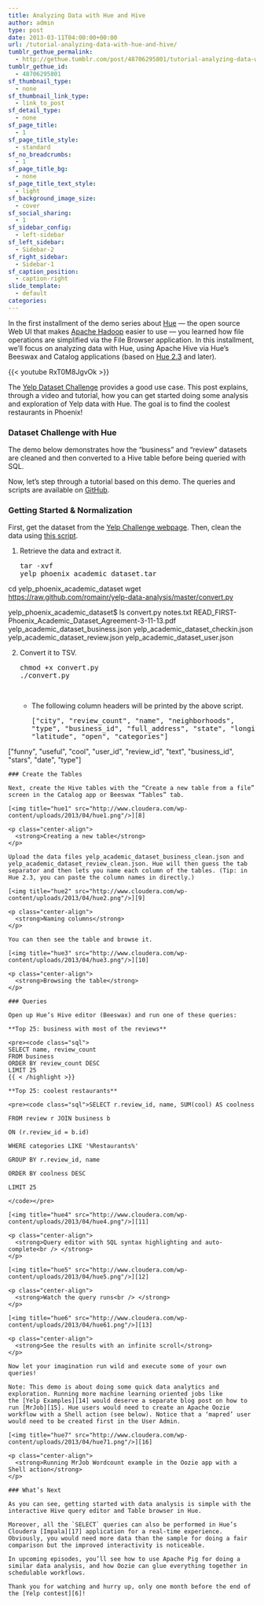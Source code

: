 ```yaml
---
title: Analyzing Data with Hue and Hive
author: admin
type: post
date: 2013-03-11T04:00:00+00:00
url: /tutorial-analyzing-data-with-hue-and-hive/
tumblr_gethue_permalink:
  - http://gethue.tumblr.com/post/48706295801/tutorial-analyzing-data-with-hue-and-hive
tumblr_gethue_id:
  - 48706295801
sf_thumbnail_type:
  - none
sf_thumbnail_link_type:
  - link_to_post
sf_detail_type:
  - none
sf_page_title:
  - 1
sf_page_title_style:
  - standard
sf_no_breadcrumbs:
  - 1
sf_page_title_bg:
  - none
sf_page_title_text_style:
  - light
sf_background_image_size:
  - cover
sf_social_sharing:
  - 1
sf_sidebar_config:
  - left-sidebar
sf_left_sidebar:
  - Sidebar-2
sf_right_sidebar:
  - Sidebar-1
sf_caption_position:
  - caption-right
slide_template:
  - default
categories:
---
```


In the first installment of the demo series about [Hue][1] — the open source Web UI that makes [Apache Hadoop][2] easier to use — you learned how file operations are simplified via the File Browser application. In this installment, we’ll focus on analyzing data with Hue, using Apache Hive via Hue’s Beeswax and Catalog applications (based on [Hue 2.3][3] and later).

{{< youtube RxT0M8JgvOk >}}

The [Yelp Dataset Challenge][4] provides a good use case. This post explains, through a video and tutorial, how you can get started doing some analysis and exploration of Yelp data with Hue. The goal is to find the coolest restaurants in Phoenix!

### Dataset Challenge with Hue

The demo below demonstrates how the “business” and “review” datasets are cleaned and then converted to a Hive table before being queried with SQL.

Now, let’s step through a tutorial based on this demo. The queries and scripts are available on [GitHub][5].

### Getting Started & Normalization

First, get the dataset from the [Yelp Challenge webpage][6]. Then, clean the data using [this script][7].

1. Retrieve the data and extract it. <pre class="code">tar -xvf yelp_phoenix_academic_dataset.tar

cd yelp_phoenix_academic_dataset
wget <a href="https://raw.github.com/romainr/yelp-data-analysis/master/convert.py">https://raw.github.com/romainr/yelp-data-analysis/master/convert.py</a>

yelp_phoenix_academic_dataset\$ ls
convert.py notes.txt READ_FIRST-Phoenix_Academic_Dataset_Agreement-3-11-13.pdf yelp_academic_dataset_business.json yelp_academic_dataset_checkin.json yelp_academic_dataset_review.json yelp_academic_dataset_user.json</pre>

2. Convert it to TSV. <pre class="code">chmod +x convert.py
   ./convert.py</pre>


    &nbsp;</li>

      * The following column headers will be printed by the above script. <pre class="code">["city", "review_count", "name", "neighborhoods", "type", "business_id", "full_address", "state", "longitude", "stars", "latitude", "open", "categories"]

["funny", "useful", "cool", "user_id", "review_id", "text", "business_id", "stars", "date", "type"]</pre></ol>

    ### Create the Tables

    Next, create the Hive tables with the “Create a new table from a file” screen in the Catalog app or Beeswax “Tables” tab.

    [<img title="hue1" src="http://www.cloudera.com/wp-content/uploads/2013/04/hue1.png"/>][8]

    <p class="center-align">
      <strong>Creating a new table</strong>
    </p>

    Upload the data files yelp_academic_dataset_business_clean.json and yelp_academic_dataset_review_clean.json. Hue will then guess the tab separator and then lets you name each column of the tables. (Tip: in Hue 2.3, you can paste the column names in directly.)

    [<img title="hue2" src="http://www.cloudera.com/wp-content/uploads/2013/04/hue2.png"/>][9]

    <p class="center-align">
      <strong>Naming columns</strong>
    </p>

    You can then see the table and browse it.

    [<img title="hue3" src="http://www.cloudera.com/wp-content/uploads/2013/04/hue3.png"/>][10]

    <p class="center-align">
      <strong>Browsing the table</strong>
    </p>

    ### Queries

    Open up Hue’s Hive editor (Beeswax) and run one of these queries:

    **Top 25: business with most of the reviews**

    <pre><code class="sql">
    SELECT name, review_count
    FROM business
    ORDER BY review_count DESC
    LIMIT 25
    {{ < /highlight >}}

    **Top 25: coolest restaurants**

    <pre><code class="sql">SELECT r.review_id, name, SUM(cool) AS coolness

    FROM review r JOIN business b

    ON (r.review_id = b.id)

    WHERE categories LIKE '%Restaurants%'

    GROUP BY r.review_id, name

    ORDER BY coolness DESC

    LIMIT 25

    </code></pre>

    [<img title="hue4" src="http://www.cloudera.com/wp-content/uploads/2013/04/hue4.png"/>][11]

    <p class="center-align">
      <strong>Query editor with SQL syntax highlighting and auto-complete<br /> </strong>
    </p>

    [<img title="hue5" src="http://www.cloudera.com/wp-content/uploads/2013/04/hue5.png"/>][12]

    <p class="center-align">
      <strong>Watch the query runs<br /> </strong>
    </p>

    [<img title="hue6" src="http://www.cloudera.com/wp-content/uploads/2013/04/hue61.png"/>][13]

    <p class="center-align">
      <strong>See the results with an infinite scroll</strong>
    </p>

    Now let your imagination run wild and execute some of your own queries!

    Note: This demo is about doing some quick data analytics and exploration. Running more machine learning oriented jobs like the [Yelp Examples][14] would deserve a separate blog post on how to run [MrJob][15]. Hue users would need to create an Apache Oozie workflow with a Shell action (see below). Notice that a ‘mapred’ user would need to be created first in the User Admin.

    [<img title="hue7" src="http://www.cloudera.com/wp-content/uploads/2013/04/hue71.png"/>][16]

    <p class="center-align">
      <strong>Running MrJob Wordcount example in the Oozie app with a Shell action</strong>
    </p>

    ### What’s Next

    As you can see, getting started with data analysis is simple with the interactive Hive query editor and Table browser in Hue.

    Moreover, all the `SELECT` queries can also be performed in Hue’s Cloudera [Impala][17] application for a real-time experience. Obviously, you would need more data than the sample for doing a fair comparison but the improved interactivity is noticeable.

    In upcoming episodes, you’ll see how to use Apache Pig for doing a similar data analysis, and how Oozie can glue everything together in schedulable workflows.

    Thank you for watching and hurry up, only one month before the end of the [Yelp contest][6]!

[1]: https://gethue.com
[2]: http://hadoop.apache.org/
[3]: https://gethue.com
[4]: http://www.yelp.com/dataset_challenge/
[5]: https://github.com/romainr/yelp-data-analysis
[6]: https://www.yelp.com/dataset_challenge/
[7]: https://github.com/romainr/yelp-data-analysis/blob/master/convert.py
[8]: http://www.cloudera.com/wp-content/uploads/2013/04/hue1.png
[9]: http://www.cloudera.com/wp-content/uploads/2013/04/hue2.png
[10]: http://www.cloudera.com/wp-content/uploads/2013/04/hue3.png
[11]: http://www.cloudera.com/wp-content/uploads/2013/04/hue4.png
[12]: http://www.cloudera.com/wp-content/uploads/2013/04/hue5.png
[13]: http://www.cloudera.com/wp-content/uploads/2013/04/hue61.png
[14]: https://github.com/Yelp/dataset-examples
[15]: https://github.com/Yelp/mrjob
[16]: http://www.cloudera.com/wp-content/uploads/2013/04/hue71.png
[17]: http://www.cloudera.com/content/cloudera/en/products/cloudera-enterprise-core/cloudera-enterprise-RTQ.html
